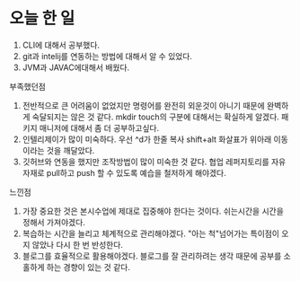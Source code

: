 # 오늘 한 일

1) CLI에 대해서 공부했다.
2) git과 intelij를 연동하는 방법에 대해서 알 수 있었다.
3) JVM과 JAVAC에대해서 배웠다.

부족했던점

1. 전반적으로 큰 어려움이 없었지만 명령어를 완전히 외운것이 아니기 때문에 
완벽하게 숙달되지는 않은 것 같다. mkdir touch의 구분에 대해서는 확실하게 알겠다.
패키지 매니저에 대해서 좀 더 공부하고싶다. 
2. 인텔리제이가 많이 미숙하다. 
우선 ^d가 한줄 복사 shift+alt 화살표가 위아래 이동이라는 것을 깨달았다.
3. 깃허브와 연동을 했지만 조작방법이 많이 미숙한 것 같다. 협업 레퍼지토리를 
자유자재로 pull하고 push 할 수 있도록 예습을 철저하게 해야겠다.

느낀점
1. 가장 중요한 것은 본시수업에 제대로 집중해야 한다는 것이다.
쉬는시간을 시간을 정해서 가져야겠다.
2. 복습하는 시간을 늘리고 체계적으로 관리해야겠다. 
"아는 척"넘어가는 특이점이 오지 않았나 다시 한 번 반성한다.
3. 블로그를 효율적으로 활용해야겠다. 블로그를 잘 관리하려는 생각 때문에 
공부를 소홀하게 하는 경향이 있는 것 같다. 
